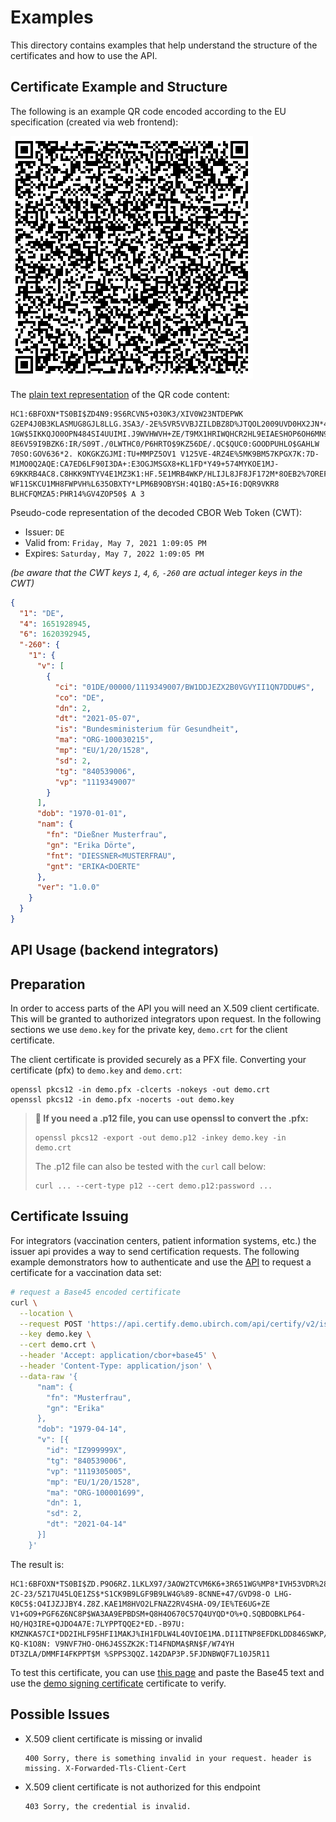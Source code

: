 # Examples

This directory contains examples that help understand the structure of the certificates and how to use the API.

## Certificate Example and Structure

The following is an example QR code encoded according to the EU specification (created via web frontend):

![Demo QR Code](01_example.png)

The [plain text representation](01_example.txt) of the QR code content:
```
HC1:6BFOXN*TS0BI$ZD4N9:9S6RCVN5+O30K3/XIV0W23NTDEPWK G2EP4J0B3KLASMUG8GJL8LLG.3SA3/-2E%5VR5VVBJZILDBZ8D%JTQOL2009UVD0HX2JN*4CY009TX/9F/GZ%5U1MC82*%95HC2FCG2K80H-1GW$5IKKQJO0OPN484SI4UUIMI.J9WVHWVH+ZE/T9MX1HRIWQHCR2HL9EIAESHOP6OH6MN9*QHAO96Y2/*13A5-8E6V59I9BZK6:IR/S09T./0LWTHC0/P6HRTO$9KZ56DE/.QC$QUC0:GOODPUHLO$GAHLW 70SO:GOV636*2. KOKGKZGJMI:TU+MMPZ5OV1 V125VE-4RZ4E%5MK9BM57KPGX7K:7D-M1MO0Q2AQE:CA7ED6LF90I3DA+:E3OGJMSGX8+KL1FD*Y49+574MYKOE1MJ-69KKRB4AC8.C8HKK9NTYV4E1MZ3K1:HF.5E1MRB4WKP/HLIJL8JF8JF172M*8OEB2%7OREF:FO:7-WF11SKCU1MH8FWPVH%L635OBXTY*LPM6B9OBYSH:4Q1BQ:A5+I6:DQR9VKR8 BLHCFQMZA5:PHR14%GV4ZOP50$ A 3
```

Pseudo-code representation of the decoded CBOR Web Token (CWT):

- Issuer: `DE`
- Valid from: `Friday, May 7, 2021 1:09:05 PM`
- Expires: `Saturday, May 7, 2022 1:09:05 PM`

*(be aware that the CWT keys `1`, `4`, `6`, `-260` are actual integer keys in the CWT)*
```json
{
  "1": "DE",
  "4": 1651928945,
  "6": 1620392945,
  "-260": {
    "1": {
      "v": [
        {
          "ci": "01DE/00000/1119349007/BW1DDJEZX2B0VGVYII1QN7DDU#S",
          "co": "DE",
          "dn": 2,
          "dt": "2021-05-07",
          "is": "Bundesministerium für Gesundheit",
          "ma": "ORG-100030215",
          "mp": "EU/1/20/1528",
          "sd": 2,
          "tg": "840539006",
          "vp": "1119349007"
        }
      ],
      "dob": "1970-01-01",
      "nam": {
        "fn": "Dießner Musterfrau",
        "gn": "Erika Dörte",
        "fnt": "DIESSNER<MUSTERFRAU",
        "gnt": "ERIKA<DOERTE"
      },
      "ver": "1.0.0"
    }
  }
}
```

## API Usage (backend integrators)

## Preparation

In order to access parts of the API you will need an X.509 client certificate. This will be granted to authorized
integrators upon request. In the following sections we use `demo.key` for the private key, `demo.crt` for the client
certificate.

The client certificate is provided securely as a PFX file. Converting your certificate (pfx) to `demo.key` and `demo.crt`:
```shell
openssl pkcs12 -in demo.pfx -clcerts -nokeys -out demo.crt
openssl pkcs12 -in demo.pfx -nocerts -out demo.key
```

> **🔐 If you need a .p12 file, you can use openssl to convert the .pfx:**
> ```shell
> openssl pkcs12 -export -out demo.p12 -inkey demo.key -in demo.crt
> ```
> The .p12 file can also be tested with the `curl` call below:
> ```shell
> curl ... --cert-type p12 --cert demo.p12:password ...
> ```

## Certificate Issuing

For integrators (vaccination centers, patient information systems, etc.) the issuer api provides a way to send
certification requests. The following example demonstrators how to authenticate and use
the [API](../vaccination-certify-api.yaml) to request a certificate for a vaccination data set:

```bash
# request a Base45 encoded certificate
curl \
  --location \
  --request POST 'https://api.certify.demo.ubirch.com/api/certify/v2/issue' \
  --key demo.key \
  --cert demo.crt \
  --header 'Accept: application/cbor+base45' \
  --header 'Content-Type: application/json' \
  --data-raw '{
      "nam": {
        "fn": "Musterfrau",
        "gn": "Erika"
      },
      "dob": "1979-04-14",
      "v": [{
        "id": "IZ999999X",
        "tg": "840539006",
        "vp": "1119305005",
        "mp": "EU/1/20/1528",
        "ma": "ORG-100001699",
        "dn": 1,
        "sd": 2,
        "dt": "2021-04-14"
      }]
    }'    
```

The result is:
```
HC1:6BFOXN*TS0BI$ZD.P9O6RZ.1LKLX97/3AOW2TCVM6K6+3R651WG%MP8*IVH53VDR%28WA1*QC3B:ZH6I1$4JN:IN1MPK95%LNF6JWEA2RIZHUP0D310TE.IS599WCK-/3O3GQH0W-2C-23/5Z17U45LQE1ZS$*S1CK9B9LGF9B9LW4G%89-8CNNE+47/GVD98-O LHG-K0C5$:O4IJZJJBY4.Z8Z.KAE1M8HVO2LFNAZ2RV4SHA-O9/IE%TE6UG+ZE V1+GO9+PGF6Z6NC8P$WA3AA9EPBDSM+Q8H4O670C57Q4UYQD*O%+Q.SQBDOBKLP64-HQ/HQ3IRE+QJDO4A7E:7LYPPTQQE2*ED.-B97U: KMZNKAS7CI*DD2IHLF95HFI1MAKJ%IH1FDLW4L4OVIOE1MA.DI1ITNP8EFDKLDD846SWKP/HLIJL8JF8JF172-KQ-K1O8N: V9NVF7HO-OH6J4SSZK2K:T14FNDMA$RN$F/W74YH DT3ZLA/DMMFI4FKPPT$M %SPPS3QQZ.142DAP3P.5FJDNBWQF7L10J5R11
```

To test this certificate, you can use [this page](https://github.pathcheck.org/debug.html) and paste the Base45
text and use the [demo signing certificate](demo-dsc.crt) certificate to verify.

## Possible Issues

- X.509 client certificate is missing or invalid
    ```
    400 Sorry, there is something invalid in your request. header is missing. X-Forwarded-Tls-Client-Cert
    ```
- X.509 client certificate is not authorized for this endpoint
    ```
    403 Sorry, the credential is invalid.
    ```

